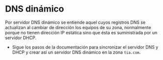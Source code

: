# DNS dinámico

Por servidor DNS dinámico se entiende aquel cuyos registros DNS se actualizan al cambiar de dirección los equipos de su zona, normalmente porque no tienen dirección IP estática sino que ésta es suministrada por un servidor DHCP.  
  
* Sigue los pasos de la documentación para sincronizar el servidor DNS y DHCP y crear así un servidor DNS dinámico en la zona `tia.com`.